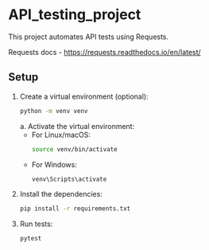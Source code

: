 # API_testing_project
This project automates API tests using Requests.

Requests docs - https://requests.readthedocs.io/en/latest/

## Setup

1. Create a virtual environment (optional):
   ```bash
   python -m venv venv
   ```
   a. Activate the virtual environment:
      - For Linux/macOS:
         ```bash
         source venv/bin/activate
      - For Windows:
         ```bash
         venv\Scripts\activate
2. Install the dependencies:
   ```bash
   pip install -r requirements.txt

3. Run tests:
    ```bash
    pytest